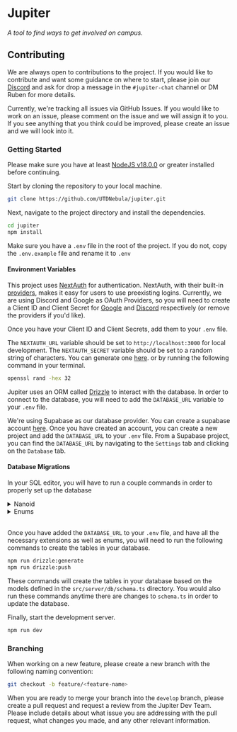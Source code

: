 # Jupiter

_A tool to find ways to get involved on campus._

## Contributing

We are always open to contributions to the project. If you would like to contribute and want some guidance on where to start,
please join our [Discord](http://discord.utdnebula.com/) and ask for drop a message in the `#jupiter-chat` channel or
DM Ruben for more details.

Currently, we're tracking all issues via GitHub Issues. If you would like to work on an issue, please comment on the issue and we will assign it to you.
If you see anything that you think could be improved, please create an issue and we will look into it.

### Getting Started

Please make sure you have at least [NodeJS v18.0.0](https://nodejs.org/en) or greater installed before continuing.

Start by cloning the repository to your local machine.

```bash
git clone https://github.com/UTDNebula/jupiter.git
```

Next, navigate to the project directory and install the dependencies.

```bash
cd jupiter
npm install
```

Make sure you have a `.env` file in the root of the project. If you do not, copy the `.env.example` file and rename it to `.env`

#### Environment Variables

This project uses [NextAuth](https://next-auth.js.org/) for authentication. NextAuth, with their built-in [providers](https://next-auth.js.org/providers/), makes it easy for users to use preexisting logins. Currently, we are using Discord and Google as OAuth Providers, so you will need to create a Client ID and Client Secret for [Google](https://next-auth.js.org/providers/google) and [Discord](https://next-auth.js.org/providers/discord) respectively (or remove the providers if you'd like).

Once you have your Client ID and Client Secrets, add them to your `.env` file.

The `NEXTAUTH_URL` variable should be set to `http://localhost:3000` for local development.
The `NEXTAUTH_SECRET` variable should be set to a random string of characters. You can generate one [here](https://randomkeygen.com/).
or by running the following command in your terminal.

```bash
openssl rand -hex 32
```

Jupiter uses an ORM called [Drizzle](https://orm.drizzle.team/) to interact with the database. In order to connect to the database, you will need to add the `DATABASE_URL` variable to your `.env` file.

We're using Supabase as our database provider. You can create a supabase account [here](https://supabase.io/). Once you have created an account, you can create a new project and add the `DATABASE_URL` to your `.env` file. From a Supabase project, you can find the `DATABASE_URL` by navigating to the `Settings` tab and clicking on the `Database` tab.

#### Database Migrations

In your SQL editor, you will have to run a couple commands in order to properly set up the database

<details>
<summary>Nanoid</summary><br />

Run the following command to install the nanoid extension.

```sql
CREATE EXTENSION IF NOT EXISTS pgcrypto;

CREATE OR REPLACE FUNCTION nanoid(size int DEFAULT 21, alphabet text DEFAULT '_-0123456789abcdefghijklmnopqrstuvwxyzABCDEFGHIJKLMNOPQRSTUVWXYZ')
    RETURNS text
    LANGUAGE plpgsql
    volatile
AS
$$
DECLARE
    idBuilder text := '';
    i int := 0;
    bytes bytea;
    alphabetIndex int;
    mask int;
    step int;
BEGIN
    mask := (2 << cast(floor(log(length(alphabet) - 1) / log(2)) as int)) - 1;
    step := cast(ceil(1.6 * mask * size / length(alphabet)) AS int);

    while true
        loop
            bytes := gen_random_bytes(size);
            while i < size
                loop
                    alphabetIndex := (get_byte(bytes, i) & mask) + 1;
                    if alphabetIndex <= length(alphabet) then
                        idBuilder := idBuilder || substr(alphabet, alphabetIndex, 1);
                        if length(idBuilder) = size then
                            return idBuilder;
                        end if;
                    end if;
                    i = i + 1;
                end loop;

            i := 0;
        end loop;
END
$$;
```

</details>
<details>
<summary>Enums</summary><br />

Run the following command to create the proper enums:

CREATE TYPE platform AS ENUM ('discord', 'youtube', 'twitch', 'facebook', 'twitter', 'instagram', 'website', 'email', 'other');

</details> </br>

Once you have added the `DATABASE_URL` to your `.env` file, and have all the necessary extensions as well as enums, you will need to run the following commands to create the tables in your database.

```bash
npm run drizzle:generate
npm run drizzle:push
```

These commands will create the tables in your database based on the models defined in the `src/server/db/schema.ts` directory. You would also run these commands anytime there are changes to `schema.ts` in order to update the database.

Finally, start the development server.

```bash
npm run dev
```

### Branching

When working on a new feature, please create a new branch with the following naming convention:

```bash
git checkout -b feature/<feature-name>
```

When you are ready to merge your branch into the `develop` branch, please create a pull request and request a review from the Jupiter Dev Team.
Please include details about what issue you are addressing with the pull request, what changes you made, and any other relevant information.
